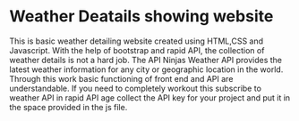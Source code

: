 # Weather Deatails showing website
This is basic weather detailing website created using HTML,CSS and Javascript. 
With the help of bootstrap and rapid API, the collection of weather details is not a hard job.
The API Ninjas Weather API provides the latest weather information for any city or geographic location in the world.
Through this work basic functioning of front end and API are understandable.
If you need to completely workout this subscribe to weather API in rapid API age collect the API key for your project and put it in the space provided in the js file.
